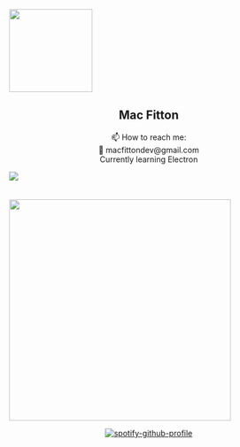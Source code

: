 
<div align="center">
<section style="display: flex;">
<img width=150 src="https://user-images.githubusercontent.com/106866560/195751139-bd2ce168-fb35-4cf8-818a-49bd49be0602.png" />
</section>
  </div>

<h2 align=center>Mac Fitton</h3> 
<p align=center> 📫 How to reach me:  
  <br/> 📧 macfittondev@gmail.com
<br />
  Currently learning Electron
</p>



<div align="center">
<section style="display: flex;">
<img src="https://www.codewars.com/users/angelplusultra/badges/large"/>
</section>

  

</br>

<br /> 





<!--
<h2>Technologies</h2>

### Languages
<img height="50" width="50" src="https://cdn.simpleicons.org/html5" /> <img height="50" width="50" src="https://cdn.simpleicons.org/css3" />
<img height="50" width="50" src="https://cdn.simpleicons.org/javascript" /> <img height="50" width="50" src="https://cdn.simpleicons.org/typescript" />
<img height="50" width="50" src="https://cdn.simpleicons.org/python" />

### CSS & Style Libraries
<img height="50" width="50" src="https://cdn.simpleicons.org/css3" />
<img height="50" width="50" src="https://cdn.simpleicons.org/tailwindcss" />
<img height="50" width="50" src="https://cdn.simpleicons.org/bootstrap" />

### React & React Tooling
<img height="50" width="50" src="https://cdn.simpleicons.org/React" />
<img height="50" width="50" src="https://cdn.simpleicons.org/reactrouter" />
<img height="50" width="50" src="https://cdn.simpleicons.org/reactquery" />
<img height="50" width="50" src="https://cdn.simpleicons.org/reacthookform" />
<img height="50" width="50" src="https://cdn.simpleicons.org/redux" />
<img height="50" width="50" src="https://cdn.simpleicons.org/mui" />

### Server Development
<img height="50" width="50" src="https://cdn.simpleicons.org/node.js" />
<img height="50" width="50" src="https://cdn.simpleicons.org/tsnode" />
<img height="50" width="50" src="https://cdn.simpleicons.org/express/white" />
<img height="50" width="50" src="https://cdn.simpleicons.org/passport" />
<img height="50" width="50" src="https://cdn.simpleicons.org/strapi" />


### Databases & ORM's
<img height="50" width="50" src="https://cdn.simpleicons.org/mysql" />
<img height="50" width="50" src="https://cdn.simpleicons.org/postgresql" />
<img height="50" width="50" src="https://cdn.simpleicons.org/mongodb" />
<img height="50" width="50" src="https://cdn.simpleicons.org/sequelize" />
<img height="50" width="50" src="https://cdn.simpleicons.org/prisma/white" />
<img height="70" width="70" src="https://raw.githubusercontent.com/github/explore/80688e429a7d4ef2fca1e82350fe8e3517d3494d/topics/mongoose/mongoose.png" />



### IDE's
<img height="50" width="50" src="https://cdn.simpleicons.org/vim/" />
<img height="50" width="50" src="https://cdn.simpleicons.org/neovim/" />
<img height="50" width="50" src="https://cdn.simpleicons.org/visualstudiocode/" />

### Operating Systems

<img height="50" width="50" src="https://cdn.simpleicons.org/linux/" />
<img height="50" width="50" src="https://cdn.simpleicons.org/windows/" />


### Module Bundlers

<img height="50" width="50" src="https://cdn.simpleicons.org/webpack" />
<img height="50" width="50" src="https://cdn.simpleicons.org/vite/" />

### Deployment

<img height="50" width="50" src="https://cdn.simpleicons.org/railway/purple" />
<img height="50" width="50" src="https://cdn.simpleicons.org/heroku/" />
<img height="50" width="50" src="https://cdn.simpleicons.org/render/" />
<img height="50" width="50" src="https://cdn.simpleicons.org/netlify" />
<img height="50" width="50" src="https://cdn.simpleicons.org/vercel/white" />



### Other
<img height="50" width="50" src="https://cdn.simpleicons.org/insomnia/" />
<img height="50" width="50" src="https://cdn.simpleicons.org/postman/" />
<img height="50" width="50" src="https://cdn.simpleicons.org/eslint/" />
<img height="50" width="50" src="https://cdn.simpleicons.org/prettier/" />
<img height="50" width="50" src="https://cdn.simpleicons.org/stripe" />
<img height="50" width="50" src="https://cdn.simpleicons.org/three.js/white" />
<img height="50" width="50" src="https://cdn.simpleicons.org/jsonwebtokens/skyblue" />







<div align="center">
<section  style="display: flex; ">


</section>
</div>
<h3>Other</h3>

-->

<div align="center">
<section style="display: flex; flex-direction: row">

<img width=400  src="https://github-readme-stats.vercel.app/api/top-langs/?username=angelplusultra&show_icons=true&theme=radical&hide=CSS,HTML,EJS,javascript,Procfile,SCSS,Handlebars&layout=compact" />

</section>

</div>

[![spotify-github-profile](https://spotify-github-profile.vercel.app/api/view?uid=22q3oyrdz4fuyt75j4huwws2a&cover_image=false&theme=compact&show_offline=false&background_color=121212&interchange=false)](https://github.com/kittinan/spotify-github-profile)
<!--
**angelplusultra/angelplusultra** is a ✨ _special_ ✨ repository because its `README.md` (this file) appears on your GitHub profile.

Here are some ideas to get you started:

- 🔭 I’m currently working on ...
- 🌱 I’m currently learning ...
- 👯 I’m looking to collaborate on ...
- 🤔 I’m looking for help with ...
- 💬 Ask me about ...
- 📫 How to reach me: ...
- 😄 Pronouns: ...
- ⚡ Fun fact: ...
-->





